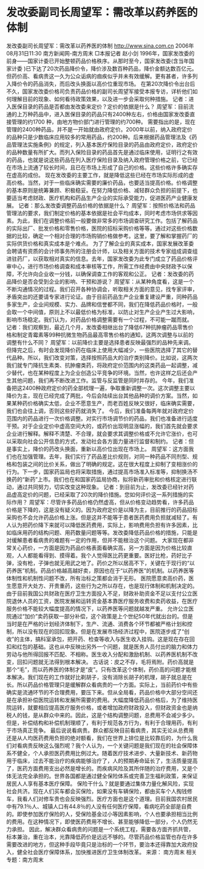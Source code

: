 # 发改委副司长周望军：需改革以药养医的体制

发改委副司长周望军：需改革以药养医的体制
http://www.sina.com.cn 2006年08月31日11:30 南方新闻网-南方周末
□本报记者 赵小剑
1996年，国家发改委的前身——国家计委已开始整顿药品价格秩序。从那时至今，国家发改委(含当年国家计委 )已下达了20次药品降价令，降价涉及数百种药品，降价金额达数百亿元。但药价高、看病贵这一久为公众诟病的痼疾似乎并未有效缓解。更有甚者，许多列入降价令的药品消失，而后改头换面以高价位重现市场。
在第20次降价令出台后不久，国家发改委价格司负责药品价格的副司长周望军接受本报专访，详析他们如何理解目前的现象、如何看待政策效果，以及进一步会采取何种措施。
记者：进入医保目录的药品是否都由发改委来定价？定价的依据是什么？
周望军：目前流通的上万种药品中，进入医保目录的药品只有2400种左右，价格由国家发改委直接管理的约1700 种，由地方物价部门进行管理的约700种。
需要指出的是，现在管理的2400种药品，并不是一开始就由政府定价。2000年以前，纳入政府定价的品种只是少数临床应用较多的常用药品，约200种。后来根据药品管理法及《药品管理法实施条例》的规定，列入基本医疗保险目录的药品由政府定价，政府定价的品种数量有所扩大。而列入保险目录的药品首先是通过临床使用，证明行之有效的药品，也就是说这些药品在列入医疗保险目录及纳入政府管理价格之前，它已经在市场上流通了较长时间，且已在市场上形成了自己的价格。这些价格许多确实存在虚高的成份。
现在发改委的主要工作，就是降低这些已经在市场实际形成的虚高价格。当然，对于一些临床确实需要的廉价药品，也要适当提高价格。价格调整的基本原则是统筹兼顾、积极稳妥。在努力降低价格、减轻群众负担的前提下，也要适当考虑财政、医疗机构和药品生产企业的实际承受能力，促进医药产业健康发展。
记者：那么发改委调整药品价格的依据是什么？
周望军：按照价格法和药品管理法的要求，我们制定价格的基本依据是社会平均成本，同时考虑市场供求等因素。为此，我们在调整价格前一般要做非常多的市场调查研究工作。包括了解药品的实际出厂、批发价格和零售价格，医院的招标采购价格等等。通过对这些价格数据的比较，确定一个相对合理的市场购销价格做参考。这里，要了解和掌握药厂的实际供货价格和真实成本是个难点。
为了了解企业的真实成本，国家发展改革委会聘请有资质的会计师事务所的注册会计师，以及相关方面的技术专家组成调查组进驻药厂，以获取相对真实的信息。去年，国家发改委为此专门成立了药品价格评审中心，进行市场价格调查和成本审核等工作，所需工作经费由中央财政予以保障，不允许向企业收一分钱，以确保调查工作的客观和公正。
记者：发改委的药品降价是否会受到企业的影响、干预和游说？
周望军：从某种角度看，这是一个不断沟通情况的过程。我们召开各种协调会，听取相关方面的意见，找专家评审，矛盾突出的还要请专家进行论证。由于目前药品生产企业重复建设严重，同种药品多家生产，企业间规模、实力、品牌和信誉都不同，我们在降低药品价格时，一般会取一个中间值，原则上不以最低价格为标准，以防止对生产企业产生过大影响，影响市场稳定。我们认为，对药品价格调整需要有一个过程，不可能一蹴而就。
记者：我们观察到，最近几个月，发改委相继出台了降低67种抗肿瘤药品零售价格和制定青霉素等99种抗微生物药品最高零售价格的通知，这两次调整与以前的调整有什么不同？
周望军：以前降价主要是选择患者反映最强烈的品种先来调。但降完之后，有时会发现降价药在临床上使用大幅减少，一些医院选择了其它的替代品种。所以，我们改变对策，选择按照药品大的治疗类别降价。比如说，这两次我们就专门降抗生素类、抗肿瘤类药，将政府定价范围内的这类药品一起调整，减少替代，也在某种程度上为企业创造公平竞争的环境。当然，也许这样之后还会产生其他问题，我们再不断改进工作。监管与反监管是同时并存的。
今年，我们准备把这2400种政府定价的药全部梳理一遍，争取重新调整一次。这次调整主要以降价为主，现在已经完成了两批，今后会陆续出台其他品种的调价方案。当然，如果某种药价格确实太低，企业不愿意生产，而老百姓反映又很好，临床确实需要，我们也会往上调，否则这些好药就消失了。
今后，我们准备每两年就对政府定价范围内的药品进行一次价格调整。对实行市场调节价的药品，我们也准备进行适度干预。对于企业定价中虚高空间大的，或药价出现明显涨幅的，我们首先就会要求企业进行解释。解释不清楚、不合理，就会要求其调整价格或不允许它涨价，也可以采取向社会公开信息的方式，发动社会各方面力量进行监督和制约。
记者：但是事实上，降价的药改头换面，重新以高价位出现在市场上。
周望军：这方面我们也在加强管理。去年，我们实行了药品差比价规则，对同一种药品不同剂型、规格和包装之间的比价关系，做出了明确的规定。这在很大程度上抑制了变相涨价的行为。下一步，国家药监局也将采取措施，通过提高市场准入标准等，抑制换汤不换药的“新药”上市。我们也在和国家药监局协商，拟将新药审批和价格核定进行联动，通过共同努力，切实改变这种现象。
记者：到目前为止，发改委已经针对药品虚高定价的问题，已经采取了20次的降价措施。您如何评价这一系列措施的实际作用？
周望军：尽管许多药品价格仍然虚高，但从价格变动趋势看，许多药品价格是下降的，这是没有疑义的。因为政府定价是以降为主，目前推行的药品招标采购也不会允许药品价格上涨。但是这并不能等于患者医药费用负担就减轻了。有人认为把药价降下来就可以降低医药费用，实际上，影响费用负担有许多因素，比如临床用药的结构问题、用药数量问题等等。发改委降低药品价格的措施，只能是对缓解患者看病贵的难题有一定的作用，但并不能根治这个问题。
大家现在都非常关心药价，一方面是因为药品价格表面看确实高，另一方面是因为价格比较直观，人人都能看得到、摸得着。我个人觉得医比药更重要。医好比枪，药好比子弹，没有枪，子弹也就无用武之地了。药价之所以居高不下，关键在于现行的“以药养医”机制。药品价格越高越好卖，原因也在于“以药养医”的机制。以药养医等体制性和机制性问题不改，所有治标之策都会消于无形。
医院愿意卖高价药，医生愿意开大处方、开贵重药，这些行为之所以存在，也是现行体制和机制决定的。由于目前我国公共财政在医疗卫生方面投入不足，财政补助资金不足以支付公立医院退休人员的工资，医院发展和运转资金基本靠医疗服务收费和卖药收益，在医疗服务价格不能较大幅度提高的情况下，以药养医等问题就越发严重。
允许公立医院通过“加价”卖药获取一部分补偿，这个政策是上个世纪50年代就出台的。但是当时是在严格的计划经济体制下，生产、流通、消费各个环节都被严格计划和控制，所以没有现在的回扣现象。但是在发展市场经济过程中，医院逐步成了“创收”的主体，搞科室承包，把开药、检查等收入与医生收入挂钩。这是现在存在回扣和红包的基础。这也从中反映出另外一个问题，就是医务人员付出的脑力和体力劳动与他所得回报不匹配、不相称。医生收入分配和激励机制、以药养医机制不改变，回扣问题就无法得到根本解决。
古话说：皮之不存，毛将焉附。药价高就是那个“毛”，而以药养医的体制才是“皮”。只有改革这个体制，药价高的问题才能根本解决。我们现在的工作就好比剃胡子，没有消除长胡子的机理，胡子就总是在长。所以药品价格管理只是缓解群众看病贵的一个方面。实际上，当前药价中有些确实是流通环节的不合理费用，要压下来。但从全局看，药品价格中大部分空间还是在承担补偿医院运转和发展所需要的费用。大幅度降低药品价格后，为了维持医院运转，就要相应提高医疗服务价格，或者增加政府财政投入，但财政资金也是纳税人的钱，是从群众中来的。因此，这是个结构调整问题，总费用不会减少多少。但是，补偿结构和补偿机制理顺了，有利于规范各方行为，有利于合理用药，有利于市场真正竞争。
最后说说看病贵。群众都反映目前看病贵，其实无论从总费用还是从人均医药费用负担的绝对额看，我们在世界上排位是比较靠后的，为什么我们对看病贵反映这么强烈呢？我个人认为，一个关键问题是我们现在的社会保障体系不健全，个人承担医药费用比例过大。随着医疗技术进步、大量新技术、新药物用于临床，过去不能治疗的疾病能够治疗了，人的预期寿命延长了，生活质量提高了，医药方面费用支出必然是增长的。而疾病风险及其所伴随的治疗费用，又是个体无法完全承担的。世界各国都是通过健全保险体系或完善卫生福利政策，来保证居民人人享有基本医疗保障。
保险干什么？就是要通过集体力量化解风险，实现社会共济。现在人们买车都会买保险，如果没有车辆保险，都由买车个人掏钱修车，我看人们对修车贵也会反映强烈。医疗方面也是这个道理。目前我国农村居民中有79.1％人、城镇人口有44.8％的人没有任何医疗保障，看病吃药全部是自费的。即使参加医疗保险的人，受保险基金过小等因素影响，个人也要承担相当比例的费用。在这种情况下，即使医药费用不增长、甚至能够降低一部分，个人仍然无力承担。
因此，解决群众看病贵的问题是一个系统工程，需要各方面齐抓共管，标本兼治，重在治本，光靠降低药价是远远不够的。尽管药品价格监管也存在许多需要改进的地方，但这种手段毕竟只是治标的一个环节，要治本还得靠加大政府投入，健全社会医疗保障体系，加快推进医疗卫生体制改革。 来源：
南方周末
相关专题：南方周末 

